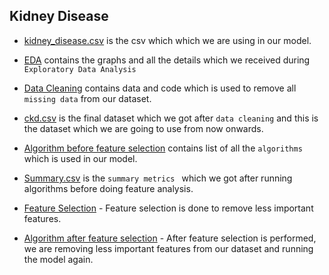 ## Kidney Disease

* [kidney_disease.csv](https://github.com/AkashJ487/Projects/blob/master/HealthAnalysis/Kidney%20Disease/kidney_disease.csv) is the csv which which we are using in our model.

* [EDA](https://github.com/AkashJ487/Projects/blob/master/HealthAnalysis/Kidney%20Disease/EDA.ipynb) contains the graphs and all the details which we received during `Exploratory Data Analysis`

* [Data Cleaning](https://github.com/AkashJ487/Projects/blob/master/HealthAnalysis/Kidney%20Disease/Data%20Cleaning.ipynb) contains data and code which is used to remove all `missing data` from our dataset. 

* [ckd.csv](https://github.com/AkashJ487/Projects/blob/master/HealthAnalysis/Kidney%20Disease/ckd.csv) is the final dataset which we got after `data cleaning` and this is the dataset which we are going to use from now onwards.

* [Algorithm before feature selection](https://github.com/AkashJ487/Projects/blob/master/HealthAnalysis/Kidney%20Disease/Algorithms%20before%20feature%20selection.ipynb) contains list of all the `algorithms` which is used in our model.

* [Summary.csv](https://github.com/AkashJ487/Projects/blob/master/HealthAnalysis/Kidney%20Disease/Summary.csv) is the `summary metrics ` which we got after running algorithms before doing feature analysis.

* [Feature Selection](https://github.com/AkashJ487/Projects/blob/master/HealthAnalysis/Kidney%20Disease/Feature%20Selection.ipynb) - Feature selection is done to remove less important features.

* [Algorithm after feature selection](https://github.com/AkashJ487/Projects/blob/master/HealthAnalysis/Kidney%20Disease/Algorithms%20after%20feature%20selection.ipynb) - After feature selection is performed, we are removing less important features from our dataset and running the model again.

